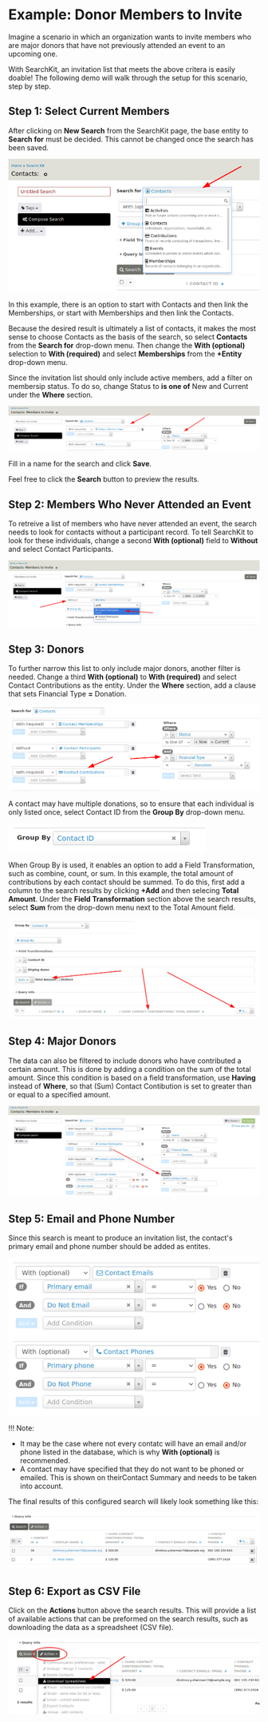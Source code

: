 # Example: Donor Members to Invite

Imagine a scenario in which an organization wants to invite members who are major donors that have not previously attended an event to an upcoming one.

With SearchKit, an invitation list that meets the above critera is easily doable! The following demo will walk through the setup for this scenario, step by step.

## Step 1: Select Current Members

After clicking on **New Search** from the SearchKit page, the base entity to **Search for** must be decided. This cannot be changed once the search has been saved.

![First entity](../../img/search-kit/members-to-invite-empty.png)

In this example, there is an option to start with Contacts and then link the Memberships, or start with Memberships and then link the Contacts.

Because the desired result is ultimately a list of contacts, it makes the most sense to choose Contacts as the basis of the search, so select **Contacts** from the **Search for** drop-down menu. Then change the **With (optional)** selection to **With (required)** and select **Memberships** from the **+Entity** drop-down menu.

Since the invitation list should only include active members, add a filter on membersip status. To do so, change Status to **is one of** New and Current under the **Where** section.

![Contacts and Memberships and Where](../../img/search-kit/members-to-invite-entities.png)

Fill in a name for the search and click **Save**.

Feel free to click the **Search** button to preview the results.

## Step 2: Members Who Never Attended an Event

To retreive a list of members who have never attended an event, the search needs to look for contacts without a participant record. To tell SearchKit to look for these individuals, change a second **With (optional)** field to **Without** and select Contact Participants.

![Participants](../../img/search-kit/members-to-invite-participants.png)

## Step 3: Donors

To further narrow this list to only include major donors, another filter is needed. Change a third **With (optional)** to **With (required)** and select Contact Contributions as the entity. Under the **Where** section, add a clause that sets Financial Type **=** Donation.

![Contributions](../../img/search-kit/members-to-invite-contributions.png)

A contact may have multiple donations, so to ensure that each individual is only listed once, select Contact ID from the **Group By** drop-down menu.

![Group By](../../img/search-kit/members-to-invite-group-by.png)

When Group By is used, it enables an option to add a Field Transformation, such as combine, count, or sum. In this example, the total amount of contributions by each contact should be summed. To do this, first add a column to the search results by clicking **+Add** and then selecing **Total Amount**. Under the **Field Transformation** section above the search results, select **Sum** from the drop-down menu next to the Total Amount field.

![Sum](../../img/search-kit/members-to-invite-sum.png)

## Step 4: Major Donors

The data can also be filtered to include donors who have contributed a certain amount. This is done by adding a condition on the sum of the total amount. Since this condition is based on a field transformation, use **Having** instead of **Where**, so that (Sum) Contact Contibution is set to greater than or equal to a specified amount.

![Having](../../img/search-kit/members-to-invite-having.png)

## Step 5: Email and Phone Number

Since this search is meant to produce an invitation list, the contact's primary email and phone number should be added as entites.

![Phone and Email](../../img/search-kit/members-to-invite-phone-email.png)

!!! Note:
  * It may be the case where not every contatc will have an email and/or phone listed in the database, which is why **With (optional)** is recommended. 
  * A contact may have specified that they do not want to be phoned or emailed. This is shown on theirContact Summary and needs to be taken into account.

The final results of this configured search will likely look something like this:

![Result](../../img/search-kit/members-to-invite-result.png)

## Step 6: Export as CSV File

Click on the **Actions** button above the search results. This will provide a list of available actions that can be preformed on the search results, such as downloading the data as a spreadsheet (CSV file). 

![Export as CSV](../../img/search-kit/members-to-invite-download.png)

